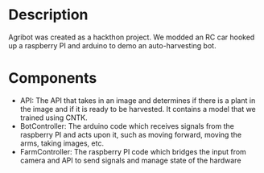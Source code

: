 # Description
Agribot was created as a hackthon project. We modded an RC car hooked up a raspberry PI and arduino to demo an auto-harvesting bot.

# Components
- API: The API that takes in an image and determines if there is a plant in the image and if it is ready to be harvested. It contains a model that we trained using CNTK.
- BotController: The arduino code which receives signals from the raspberry PI and acts upon it, such as moving forward, moving the arms, taking images, etc.
- FarmController: The raspberry PI code which bridges the input from camera and API to send signals and manage state of the hardware